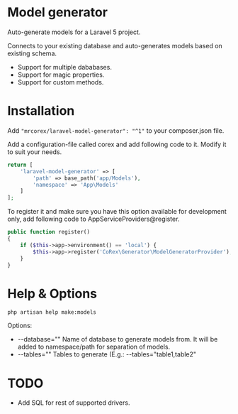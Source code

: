 # Model generator
Auto-generate models for a Laravel 5 project.

Connects to your existing database and auto-generates models based on existing schema.
 - Support for multiple dababases.
 - Support for magic properties.
 - Support for custom methods.

# Installation
Add ```"mrcorex/laravel-model-generator": "^1"``` to your composer.json file.

Add a configuration-file called corex and add following code to it. Modify it to suit your needs.
```php
return [
    'laravel-model-generator' => [
        'path' => base_path('app/Models'),
        'namespace' => 'App\Models'
    ]
];
```

To register it and make sure you have this option available for development only, add following code to AppServiceProviders@register.
```php
public function register()
{
    if ($this->app->environment() == 'local') {
        $this->app->register('CoRex\Generator\ModelGeneratorProvider');
    }
}
```

# Help & Options
```php artisan help make:models```

Options:
 - --database=""            Name of database to generate models from. It will be added to namespace/path for separation of models.
 - --tables=""              Tables to generate (E.g.: --tables="table1,table2"

# TODO
 - Add SQL for rest of supported drivers.
